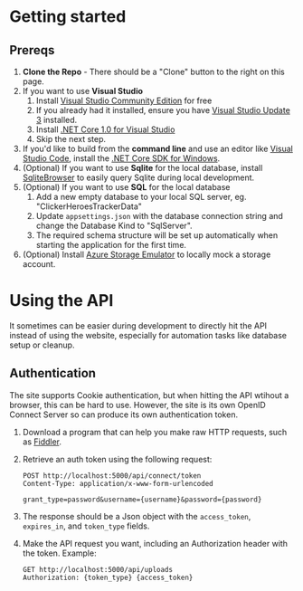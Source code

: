# Getting started
## Prereqs
1. **Clone the Repo** - There should be a "Clone" button to the right on this page.
1. If you want to use **Visual Studio**
    1. Install [Visual Studio Community Edition](https://www.visualstudio.com/products/free-developer-offers-vs) for free
    1. If you already had it installed, ensure you have [Visual Studio Update 3](https://go.microsoft.com/fwlink/?LinkId=691129) installed.
    1. Install [.NET Core 1.0 for Visual Studio](https://go.microsoft.com/fwlink/?LinkId=817245)
    1. Skip the next step.
1. If you'd like to build from the **command line** and use an editor like [Visual Studio Code](https://code.visualstudio.com/), install the [.NET Core SDK for Windows](https://go.microsoft.com/fwlink/?LinkID=809122).
1. (Optional) If you want to use **Sqlite** for the local database, install [SqliteBrowser](http://sqlitebrowser.org/) to easily query Sqlite during local development.
1. (Optional) If you want to use **SQL** for the local database
	1. Add a new empty database to your local SQL server, eg. "ClickerHeroesTrackerData"
	1. Update `appsettings.json` with the database connection string and change the Database Kind to "SqlServer".
	1. The required schema structure will be set up automatically when starting the application for the first time.
1. (Optional) Install [Azure Storage Emulator](https://go.microsoft.com/fwlink/?linkid=717179&clcid=0x409) to locally mock a storage account.

# Using the API
It sometimes can be easier during development to directly hit the API instead of using the website, especially for automation tasks like database setup or cleanup.

## Authentication
The site supports Cookie authentication, but when hitting the API wtihout a browser, this can be hard to use. However, the site is its own OpenID Connect Server so can produce its own authentication token.

1. Download a program that can help you make raw HTTP requests, such as [Fiddler](http://www.telerik.com/fiddler).
1. Retrieve an auth token using the following request:

       POST http://localhost:5000/api/connect/token
       Content-Type: application/x-www-form-urlencoded
       
       grant_type=password&username={username}&password={password}

1. The response should be a Json object with the `access_token`, `expires_in`, and `token_type` fields.
1. Make the API request you want, including an Authorization header with the token. Example:

       GET http://localhost:5000/api/uploads
       Authorization: {token_type} {access_token}
